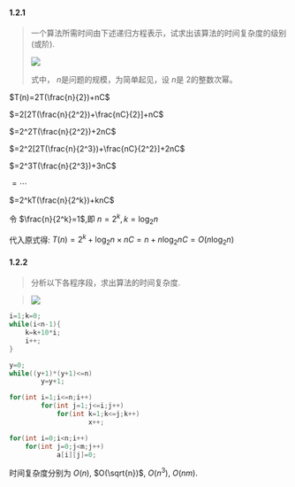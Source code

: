 #### 1.2.1

>  一个算法所需时间由下述递归方程表示，试求出该算法的时间复杂度的级别(或阶).
>
> ![](https://cdn.acwing.com/media/article/image/2023/07/25/85276_82e947a22a-20230725111450.png) 
>
> 式中， $n$是问题的规模，为简单起见，设 $n$是 $2$的整数次幂。

$T(n)=2T(\frac{n}{2})+nC$

$=2[2T(\frac{n}{2^2})+\frac{nC}{2}]+nC$

$=2^2T(\frac{n}{2^2})+2nC$

$=2^2[2T(\frac{n}{2^3})+\frac{nC}{2^2}]+2nC$

$=2^3T(\frac{n}{2^3})+3nC$

$=\cdots$

$=2^kT(\frac{n}{2^k})+knC$

令 $\frac{n}{2^k}=1$,即 $n=2^k,k=\log _2 n$

代入原式得: $T(n)=2^k+ \log _2 n \times n C=n+n \log _2 nC=O(n\log _2 n)$

#### 1.2.2

> 分析以下各程序段，求出算法的时间复杂度.

> ![](https://cdn.acwing.com/media/article/image/2023/07/25/85276_c28acd022a-20230725114858.jpg) 

```cpp
i=1;k=0;
while(i<n-1){
    k=k+10*i;
    i++;
}
```

```cpp
y=0;
while((y+1)*(y+1)<=n)
    	y=y+1;
```

```cpp
for(int i=1;i<=n;i++)
    	for(int j=1;j<=i;j++)
            for(int k=1;k<=j;k++)
                	x++;
```

```cpp
for(int i=0;i<n;i++)
    for(int j=0;j<m;j++)
        	a[i][j]=0;
```

时间复杂度分别为 $O(n)$, $O(\sqrt{n})$, $O(n^3)$, $O(nm)$.